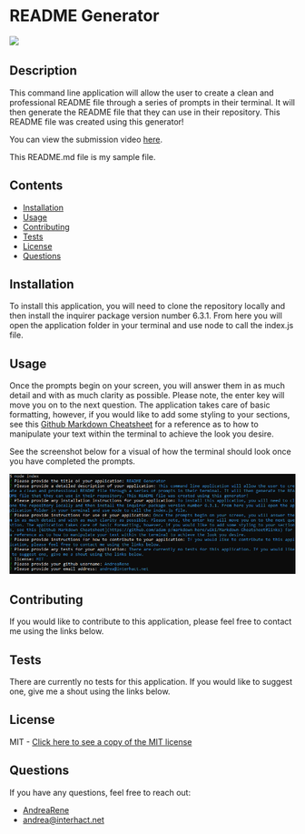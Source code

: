 # README Generator

![](https://img.shields.io/badge/license-MIT-ff69b4)
  
## Description
  
This command line application will allow the user to create a clean and professional README file through a series of prompts in their terminal. It will then generate the README file that they can use in their repository. This README file was created using this generator!

You can view the submission video [here](https://drive.google.com/file/d/1aPTcs2zxkWzbs2LsGI4GfTGvzT3Chfom/view).

This README.md file is my sample file. 
  
## Contents
  
- [Installation](#Installation)
- [Usage](#Usage)
- [Contributing](#Contributing)
- [Tests](#Tests)
- [License](#License)
- [Questions](#Questions)
  
## Installation
  
To install this application, you will need to clone the repository locally and then install the inquirer package version number 6.3.1. From here you will open the application folder in your terminal and use node to call the index.js file.
  
## Usage
  
Once the prompts begin on your screen, you will answer them in as much detail and with as much clarity as possible. Please note, the enter key will move you on to the next question. The application takes care of basic formatting, however, if you would like to add some styling to your sections, see this [Github Markdown Cheatsheet](https://github.com/adam-p/markdown-here/wiki/Markdown-Cheatsheet#links) for a reference as to how to manipulate your text within the terminal to achieve the look you desire. 

See the screenshot below for a visual of how the terminal should look once you have completed the prompts.

![a screenshot of my terminal](imgs/aplication_screenshot.PNG)
  
## Contributing
  
If you would like to contribute to this application, please feel free to contact me using the links below.
  
## Tests
  
There are currently no tests for this application. If you would like to suggest one, give me a shout using the links below.

## License

MIT - [Click here to see a copy of the MIT license](https://www.mit.edu/~amini/LICENSE.md)
  
## Questions

If you have any questions, feel free to reach out:

- [AndreaRene](https://github.com/AndreaRene)
- [andrea@interhact.net](mailto:andrea@interhact.net?subject=[GitHub]%20README.md%20Generator%20Question)
